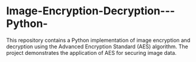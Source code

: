 # Image-Encryption-Decryption---Python-
This repository contains a Python implementation of image encryption and decryption using the Advanced Encryption Standard (AES) algorithm. The project demonstrates the application of AES for securing image data.
